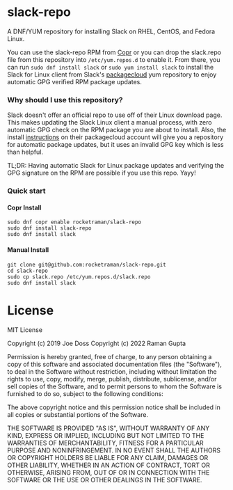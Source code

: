 # slack-repo

A DNF/YUM repository for installing Slack on RHEL, CentOS, and Fedora Linux.

You can use the slack-repo RPM from [Copr](https://copr.fedorainfracloud.org/coprs/rocketraman/slack-repo/) or you can drop the slack.repo file from this repository into `/etc/yum.repos.d` to enable it. From there, you can run `sudo dnf install slack` or `sudo yum install slack` to install the Slack for Linux client from Slack's [packagecloud](https://packagecloud.io/slacktechnologies/slack/) yum repository to enjoy automatic GPG verified RPM package updates.

### Why should I use this repository?

Slack doesn't offer an official repo to use off of their Linux download page. This makes updating the Slack Linux client a manual process, with zero automatic GPG check on the RPM package you are about to install. Also, the install [instructions](https://packagecloud.io/slacktechnologies/slack/install#bash-rpm) on their packagecloud account will give you a repository for automatic package updates, but it uses an invalid GPG key which is less than helpful.

TL;DR: Having automatic Slack for Linux package updates and verifying the GPG signature on the RPM are possible if you use this repo. Yayy!

### Quick start


#### Copr Install

```
sudo dnf copr enable rocketraman/slack-repo
sudo dnf install slack-repo
sudo dnf install slack
```

#### Manual Install

```
git clone git@github.com:rocketraman/slack-repo.git
cd slack-repo
sudo cp slack.repo /etc/yum.repos.d/slack.repo
sudo dnf install slack
```

# License

MIT License

Copyright (c) 2019 Joe Doss
Copyright (c) 2022 Raman Gupta

Permission is hereby granted, free of charge, to any person obtaining a copy
of this software and associated documentation files (the "Software"), to deal
in the Software without restriction, including without limitation the rights
to use, copy, modify, merge, publish, distribute, sublicense, and/or sell
copies of the Software, and to permit persons to whom the Software is
furnished to do so, subject to the following conditions:

The above copyright notice and this permission notice shall be included in all
copies or substantial portions of the Software.

THE SOFTWARE IS PROVIDED "AS IS", WITHOUT WARRANTY OF ANY KIND, EXPRESS OR
IMPLIED, INCLUDING BUT NOT LIMITED TO THE WARRANTIES OF MERCHANTABILITY,
FITNESS FOR A PARTICULAR PURPOSE AND NONINFRINGEMENT. IN NO EVENT SHALL THE
AUTHORS OR COPYRIGHT HOLDERS BE LIABLE FOR ANY CLAIM, DAMAGES OR OTHER
LIABILITY, WHETHER IN AN ACTION OF CONTRACT, TORT OR OTHERWISE, ARISING FROM,
OUT OF OR IN CONNECTION WITH THE SOFTWARE OR THE USE OR OTHER DEALINGS IN THE
SOFTWARE.

